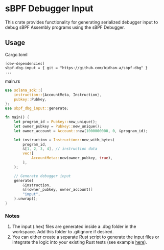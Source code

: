 # sBPF Debugger Input

This crate provides functionality for generating serialized debugger input to debug sBPF Assembly programs using the sBPF Debugger.

## Usage

Cargo.toml
```
[dev-dependencies]
sbpf-dbg-input = { git = "https://github.com/bidhan-a/sbpf-dbg" }
...
```

main.rs
```rust
use solana_sdk::{
    instruction::{AccountMeta, Instruction},
    pubkey::Pubkey,
};
use sbpf_dbg_input::generate;

fn main() {
    let program_id = Pubkey::new_unique();
    let owner_pubkey = Pubkey::new_unique();
    let owner_account = Account::new(1000000000, 0, &program_id);

    let instruction = Instruction::new_with_bytes(
        program_id,
        &[1, 2, 3, 4], // instruction data
        vec![
            AccountMeta::new(owner_pubkey, true),
        ],
    );

    // Generate debugger input
    generate(
        &instruction,
        &[(owner_pubkey, owner_account)]
        "input",
    ).unwrap();
}

```

### Notes

1. The input (.hex) files are generated inside a .dbg folder in the workspace. Add this folder to .gitignore if desired.
2. You can either create a separate Rust script to generate the input files or integrate the logic into your existing Rust tests (see example [here](../../extension/sample/src/lib.rs)).
